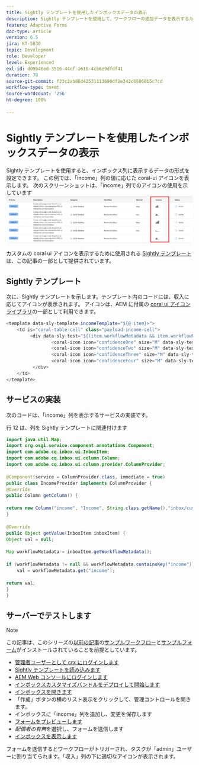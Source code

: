 ```yaml
---
title: Sightly テンプレートを使用したインボックスデータの表示
description: Sightly テンプレートを使用して、ワークフローの追加データを表示するカスタム列を追加します
feature: Adaptive Forms
doc-type: article
version: 6.5
jira: KT-5830
topic: Development
role: Developer
level: Experienced
exl-id: d09b46ed-3516-44cf-a616-4cb6e9dfdf41
duration: 78
source-git-commit: f23c2ab86d42531113690df2e342c65060b5c7cd
workflow-type: tm+mt
source-wordcount: '256'
ht-degree: 100%

---
```


# Sightly テンプレートを使用したインボックスデータの表示

Sightly テンプレートを使用すると、インボックス列に表示するデータの形式を設定できます。 この例では、「income」列の値に応じた coral-ui アイコンを表示します。 次のスクリーンショットは、「income」列でのアイコンの使用を示しています
![income-icons](assets/income-column.PNG)

カスタムの coral ui アイコンを表示するために使用される [Sightly テンプレート](assets/sightly-template.zip) は、この記事の一部として提供されています。

## Sightly テンプレート

次に、Sightly テンプレートを示します。テンプレート内のコードには、収入に応じてアイコンが表示されます。 アイコンは、AEM に付属の [coral ui アイコンライブラリ](https://helpx.adobe.com/jp/experience-manager/6-3/sites/developing/using/reference-materials/coral-ui/coralui3/Coral.Icon.html#availableIcons)の一部として利用できます。

```java
<template data-sly-template.incomeTemplate="${@ item}>">
    <td is="coral-table-cell" class="payload-income-cell">
         <div data-sly-test="${(item.workflowMetadata && item.workflowMetadata.income)}" data-sly-set.income ="${item.workflowMetadata.income}">
                 <coral-icon icon="confidenceOne" size="M" data-sly-test="${income >=0 && income <10000}"></coral-icon>
                 <coral-icon icon="confidenceTwo" size="M" data-sly-test="${income >=10000 && income <100000}"></coral-icon>
                 <coral-icon icon="confidenceThree" size="M" data-sly-test="${income >=100000 && income <500000}"></coral-icon>
                 <coral-icon icon="confidenceFour" size="M" data-sly-test="${income >=500000}"></coral-icon>
          </div>
    </td>
</template>
```

## サービスの実装

次のコードは、「income」列を表示するサービスの実装です。

行 12 は、列を Sightly テンプレートに関連付けます

```java
import java.util.Map;
import org.osgi.service.component.annotations.Component;
import com.adobe.cq.inbox.ui.InboxItem;
import com.adobe.cq.inbox.ui.column.Column;
import com.adobe.cq.inbox.ui.column.provider.ColumnProvider;

@Component(service = ColumnProvider.class, immediate = true)
public class IncomeProvider implements ColumnProvider {
@Override
public Column getColumn() {

return new Column("income", "Income", String.class.getName(),"inbox/customization/column-templates.html", "incomeTemplate");
}

@Override
public Object getValue(InboxItem inboxItem) {
Object val = null;

Map workflowMetadata = inboxItem.getWorkflowMetadata();

if (workflowMetadata != null && workflowMetadata.containsKey("income"))
    val = workflowMetadata.get("income");

return val;
}
}
```

## サーバーでテストします

>[!NOTE]
>
>この記事は、このシリーズの[以前の記事](https://experienceleague.adobe.com/docs/experience-manager-learn/forms/inbox-customization/add-married-column.html?lang=ja)の[サンプルワークフロー](assets/review-workflow.zip)と[サンプルフォーム](assets/snap-form.zip)がインストールされていることを前提としています。

* [管理者ユーザーとして crx にログインします](http://localhost:4502/crx/de/index.jsp)
* [Sightly テンプレートを読み込みます](assets/sightly-template.zip)
* [AEM Web コンソールにログインします](http://localhost:4502/system/console/bundles)
* [インボックスカスタマイズバンドルをデプロイして開始します](assets/income-column-customization.jar)
* [インボックスを開きます](http://localhost:4502/aem/inbox)
* 「作成」ボタンの横のリスト表示をクリックして、管理コントロールを開きます。
* インボックスに「income」列を追加し、変更を保存します
* [フォームをプレビューします](http://localhost:4502/content/dam/formsanddocuments/snapform/jcr:content?wcmmode=disabled)
* _配偶者の有無_&#x200B;を選択し、フォームを送信します
* [インボックスを表示します](http://localhost:4502/aem/inbox)

フォームを送信するとワークフローがトリガーされ、タスクが「admin」ユーザーに割り当てられます。「収入」列の下に適切なアイコンが表示されます。
